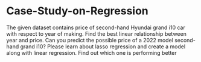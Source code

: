 # Case-Study-on-Regression
The given dataset contains price of second-hand Hyundai grand i10 car with
respect to year of making. Find the best linear relationship between year and
price. Can you predict the possible price of a 2022 model second-hand grand i10?
Please learn about lasso regression and create a model along with linear
regression. Find out which one is performing better

